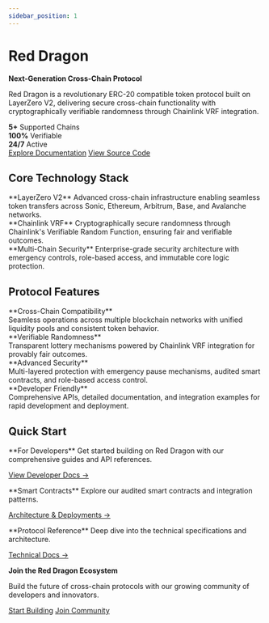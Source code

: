 ```yaml
---
sidebar_position: 1
---
```


<div className="homepage-hero">

# Red Dragon

**Next-Generation Cross-Chain Protocol**

Red Dragon is a revolutionary ERC-20 compatible token protocol built on LayerZero V2, delivering secure cross-chain functionality with cryptographically verifiable randomness through Chainlink VRF integration.

<div className="hero-stats">
  <div className="stat-item">
    <strong>5+</strong>
    <span>Supported Chains</span>
  </div>
  <div className="stat-item">
    <strong>100%</strong>
    <span>Verifiable</span>
  </div>
  <div className="stat-item">
    <strong>24/7</strong>
    <span>Active</span>
  </div>
</div>

<div className="hero-actions">
  <a href="/docs/guides/quickstart" className="primary-action">Explore Documentation</a>
  <a href="https://github.com/wenakita/reddragon" className="secondary-action">View Source Code</a>
</div>

</div>

<div className="homepage-sections">

<section className="technology-section">

## Core Technology Stack

<div className="tech-grid">

<div className="tech-card">
**LayerZero V2**  
Advanced cross-chain infrastructure enabling seamless token transfers across Sonic, Ethereum, Arbitrum, Base, and Avalanche networks.
</div>

<div className="tech-card">
**Chainlink VRF**  
Cryptographically secure randomness through Chainlink's Verifiable Random Function, ensuring fair and verifiable outcomes.
</div>

<div className="tech-card">
**Multi-Chain Security**  
Enterprise-grade security architecture with emergency controls, role-based access, and immutable core logic protection.
</div>

</div>

</section>

<section className="features-section">

## Protocol Features

<div className="features-list">

<div className="feature-row">
  <div className="feature-title">**Cross-Chain Compatibility**</div>
  <div className="feature-desc">Seamless operations across multiple blockchain networks with unified liquidity pools and consistent token behavior.</div>
</div>

<div className="feature-row">
  <div className="feature-title">**Verifiable Randomness**</div>
  <div className="feature-desc">Transparent lottery mechanisms powered by Chainlink VRF integration for provably fair outcomes.</div>
</div>

<div className="feature-row">
  <div className="feature-title">**Advanced Security**</div>
  <div className="feature-desc">Multi-layered protection with emergency pause mechanisms, audited smart contracts, and role-based access control.</div>
</div>

<div className="feature-row">
  <div className="feature-title">**Developer Friendly**</div>
  <div className="feature-desc">Comprehensive APIs, detailed documentation, and integration examples for rapid development and deployment.</div>
</div>

</div>

</section>

<section className="quickstart-section">

## Quick Start

<div className="quickstart-grid">

<div className="quickstart-card">
**For Developers**  
Get started building on Red Dragon with our comprehensive guides and API references.

[View Developer Docs →](/docs/guides/quickstart)
</div>

<div className="quickstart-card">
**Smart Contracts**  
Explore our audited smart contracts and integration patterns.

[Architecture & Deployments →](/docs/deployments/overview)
</div>

<div className="quickstart-card">
**Protocol Reference**  
Deep dive into the technical specifications and architecture.

  [Technical Docs →](/docs/reference/overview)
</div>

</div>

</section>

</div>

<div className="homepage-footer">

**Join the Red Dragon Ecosystem**

Build the future of cross-chain protocols with our growing community of developers and innovators.

<div className="footer-links">
  <a href="/docs/guides/quickstart" className="footer-button">Start Building</a>
  <a href="https://t.me/RedDragon" className="footer-link">Join Community</a>
</div>

</div>
